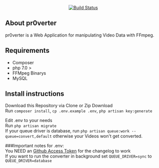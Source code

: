 <p align="center">
<a href="https://travis-ci.org/Insax/pr0verter/"><img src="https://travis-ci.org/Insax/pr0verter-redone.svg" alt="Build Status"></a>
</p>

## About pr0verter

pr0verter is a Web Application for manipulating Video Data with FFmpeg.

## Requirements
- Composer
- php 7.0 >
- FFMpeg Binarys
- MySQL

## Install instructions
Download this Repository via Clone or Zip Download <br>
Run `composer install`, `cp .env.example .env`, `php artisan key:generate`<br>

Edit .env to your needs <br>
Run `php artisan migrate` <br>
If your queue driver is database, run `php artisan queue:work --queue=convert,default` otherwise your Videos won't get converted.


###Important notes for .env: <br>
You NEED an <a href="https://github.com/settings/tokens">Github Access Token</a> for the changelog to work <br>
If you want to run the converter in background set `QUEUE_DRIVER=sync` to `QUEUE_DRIVER=database`
